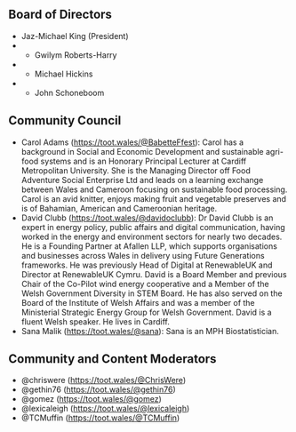 ## Board of Directors
- Jaz-Michael King (President)
- - Gwilym Roberts-Harry
- - Michael Hickins
- - John Schoneboom

## Community Council
- Carol Adams (https://toot.wales/@BabetteFfest): Carol has a background in Social and Economic Development and sustainable agri-food systems and is an Honorary Principal Lecturer at Cardiff Metropolitan University. She is the Managing Director off Food Adventure Social Enterprise Ltd  and leads on a  learning exchange between Wales and Cameroon focusing on sustainable food processing. Carol is an avid knitter, enjoys making fruit and vegetable preserves and is of Bahamian, American and Cameroonian heritage.
- David Clubb (https://toot.wales/@davidoclubb): Dr David Clubb is an expert in energy policy, public affairs and digital communication, having worked in the energy and environment sectors for nearly two decades. He is a Founding Partner at Afallen LLP, which supports organisations and businesses across Wales in delivery using Future Generations frameworks. He was previously Head of Digital at RenewableUK and Director at RenewableUK Cymru. David is a Board Member and previous Chair of the Co-Pilot wind energy cooperative and a Member of the Welsh Government Diversity in STEM Board. He has also served on the Board of the Institute of Welsh Affairs and was a member of the Ministerial Strategic Energy Group for Welsh Government. David is a fluent Welsh speaker. He lives in Cardiff.
- Sana Malik (https://toot.wales/@sana): Sana is an MPH Biostatistician.

## Community and Content Moderators
- @chriswere (https://toot.wales/@ChrisWere)
- @gethin76 (https://toot.wales/@gethin76)
- @gomez (https://toot.wales/@gomez)
- @lexicaleigh (https://toot.wales/@lexicaleigh)
- @TCMuffin (https://toot.wales/@TCMuffin)
